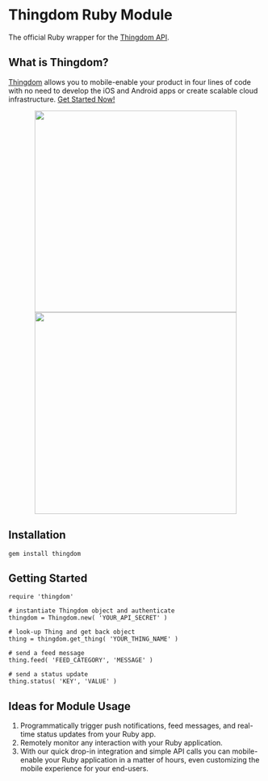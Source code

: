 Thingdom Ruby Module
===========

The official Ruby wrapper for the [Thingdom API](https://thingdom.io/).

## What is Thingdom?

[Thingdom](https://thingdom.io) allows you to mobile-enable your product in four lines of code with no need to develop the iOS and Android apps or create scalable cloud infrastructure. [Get Started Now!](https://thingdom.io/sign-up)

<p align="center">

<img src="https://thingdom.io/images/profile/5.png?raw=true" height="400px" />

<img src="https://thingdom.io/images/profile/2.png?raw=true" height="400px" />

</p>

## Installation
```
gem install thingdom
```

## Getting Started
```
require 'thingdom'

# instantiate Thingdom object and authenticate
thingdom = Thingdom.new( 'YOUR_API_SECRET' )

# look-up Thing and get back object
thing = thingdom.get_thing( 'YOUR_THING_NAME' )

# send a feed message
thing.feed( 'FEED_CATEGORY', 'MESSAGE' )

# send a status update
thing.status( 'KEY', 'VALUE' )

```

## Ideas for Module Usage

1. Programmatically trigger push notifications, feed messages, and real-time status updates from your Ruby app.
2. Remotely monitor any interaction with your Ruby application.
3. With our quick drop-in integration and simple API calls you can mobile-enable your Ruby application in a matter of hours, even customizing the mobile experience for your end-users.
